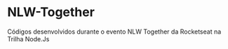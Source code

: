 # NLW-Together
 Códigos desenvolvidos durante o evento NLW Together da Rocketseat na Trilha Node.Js
